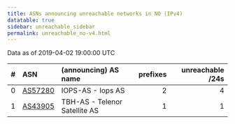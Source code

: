 ```yaml
---
title: ASNs announcing unreachable networks in NO (IPv4)
datatable: true
sidebar: unreachable_sidebar
permalink: unreachable_no-v4.html
---
```


Data as of 2019-04-02 19:00:00 UTC


<div class="datatable-begin"></div>

|   # | ASN                                    | (announcing) AS name          |   prefixes |   unreachable /24s |
|----:|:---------------------------------------|:------------------------------|-----------:|-------------------:|
|   0 | [AS57280](unreachable_AS57280-v4.html) | IOPS-AS - Iops AS             |          2 |                  4 |
|   1 | [AS43905](unreachable_AS43905-v4.html) | TBH-AS - Telenor Satellite AS |          1 |                  1 |

<div class="datatable-end"></div>
